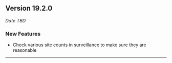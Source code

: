 
## Version 19.2.0
_Date TBD_

### New Features
* Check various site counts in surveillance to make sure they are reasonable

---
